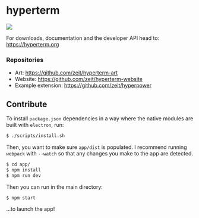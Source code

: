 # hyperterm

![](https://cldup.com/tD67NzPryA.gif)

For downloads, documentation and the developer API head to: https://hyperterm.org

### Repositories

- Art: https://github.com/zeit/hyperterm-art
- Website: https://github.com/zeit/hyperterm-website
- Example extension: https://github.com/zeit/hyperpower

## Contribute

To install `package.json` dependencies in a way where the native
modules are built with `electron`, run:

```bash
$ ./scripts/install.sh
```

Then, you want to make sure `app/dist` is populated. I recommend
running `webpack` with `--watch` so that any changes you make
to the app are detected.

```bash
$ cd app/
$ npm install
$ npm run dev
```

Then you can run in the main directory:

```bash
$ npm start
```

...to launch the app!
